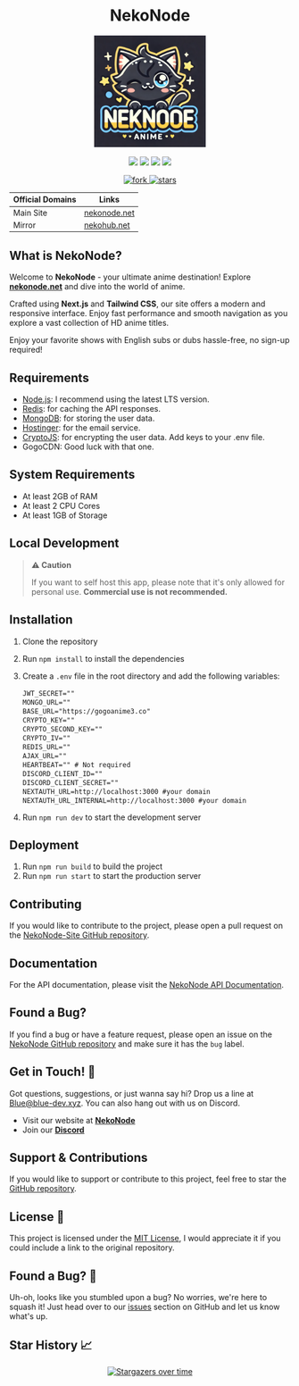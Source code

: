 <h1 align="center">
NekoNode
</h1>

<p align="center">
  <a href="https://nekonode.net" target="_blank">
    <img src="https://raw.githubusercontent.com/DeveloperJosh/nekonode-site/master/public/logo.png" alt="Logo" width="200"/>
  </a>
</p>

<p align="center">
  <a href="#"><img src="https://img.shields.io/badge/Node.js-339933.svg?style=for-the-badge&logo=node.js&logoColor=white"/></a>
  <a href="#"><img src="https://img.shields.io/badge/Next.js-000000.svg?style=for-the-badge&logo=next.js&logoColor=white"/></a>
  <a href="#"><img src="https://img.shields.io/badge/MongoDB-4EA94B.svg?style=for-the-badge&logo=mongodb&logoColor=white"/></a>
  <a href="#"><img src="https://img.shields.io/badge/Tailwind_CSS-38B2AC.svg?style=for-the-badge&logo=tailwind-css&logoColor=white"/></a>
</p>

<p align="center">
  <a href="https://github.com/DeveloperJosh/nekonode-site/fork">
    <img src="https://img.shields.io/github/forks/DeveloperJosh/nekonode-site?style=social" alt="fork"/>
  </a>
  <a href="https://github.com/DeveloperJosh/nekonode-site">
    <img src="https://img.shields.io/github/stars/DeveloperJosh/nekonode-site?style=social" alt="stars"/>
  </a>
</p>

<div align="center" >

| Official Domains | Links                                      |
| ---------------- | ------------------------------------------ |
| Main Site        | [nekonode.net](https://nekonode.net)       |
| Mirror           | [nekohub.net](https://nekohub.net)         |

</div>

## What is NekoNode?

Welcome to **NekoNode** - your ultimate anime destination! Explore **[nekonode.net](https://nekonode.net)** and dive into the world of anime.

Crafted using **Next.js** and **Tailwind CSS**, our site offers a modern and responsive interface. Enjoy fast performance and smooth navigation as you explore a vast collection of HD anime titles.

Enjoy your favorite shows with English subs or dubs hassle-free, no sign-up required!

## Requirements

- [Node.js](https://nodejs.org/en/): I recommend using the latest LTS version.
- [Redis](https://redis.io/): for caching the API responses.
- [MongoDB](https://www.mongodb.com/): for storing the user data.
- [Hostinger](https://www.hostinger.com/): for the email service.
- [CryptoJS](https://cryptojs.gitbook.io/docs/): for encrypting the user data. Add keys to your .env file.
- GogoCDN: Good luck with that one.

## System Requirements

- At least 2GB of RAM
- At least 2 CPU Cores
- At least 1GB of Storage

## Local Development

> **⚠️ Caution**
>
> If you want to self host this app, please note that it's only allowed for personal use.
> **Commercial use is not recommended.**


## Installation

1. Clone the repository
2. Run `npm install` to install the dependencies
3. Create a `.env` file in the root directory and add the following variables:

    ```env
    JWT_SECRET=""
    MONGO_URL=""
    BASE_URL="https://gogoanime3.co"
    CRYPTO_KEY=""
    CRYPTO_SECOND_KEY=""
    CRYPTO_IV=""
    REDIS_URL=""
    AJAX_URL=""
    HEARTBEAT="" # Not required
    DISCORD_CLIENT_ID=""
    DISCORD_CLIENT_SECRET=""
    NEXTAUTH_URL=http://localhost:3000 #your domain
    NEXTAUTH_URL_INTERNAL=http://localhost:3000 #your domain
    ```

4. Run `npm run dev` to start the development server

## Deployment

1. Run `npm run build` to build the project
2. Run `npm run start` to start the production server

## Contributing

If you would like to contribute to the project, please open a pull request on the [NekoNode-Site GitHub repository](https://github.com/DeveloperJosh/nekonode-site).

## Documentation

For the API documentation, please visit the [NekoNode API Documentation](https://api.nekonode.net/docs/).

## Found a Bug?

If you find a bug or have a feature request, please open an issue on the [NekoNode GitHub repository](https://github.com/DeveloperJosh/nekonode-site/issues) and make sure it has the `bug` label.

## Get in Touch! 📧

Got questions, suggestions, or just wanna say hi? Drop us a line at <a href="mailto:blue@blue-dev.xyz">Blue@blue-dev.xyz</a>. You can also hang out with us on Discord.

- Visit our website at **[NekoNode](https://nekonode.net)**
- Join our **[Discord](https://discord.gg/88ArBFRcY8)**
## Support & Contributions

If you would like to support or contribute to this project, feel free to star the [GitHub repository](https://github.com/DeveloperJosh/nekonode-site).

## License 📝

This project is licensed under the [MIT License](https://github.com/DeveloperJosh/nekonode-site/blob/master/LICENSE), I would appreciate it if you could include a link to the original repository.

## Found a Bug? 🐞

Uh-oh, looks like you stumbled upon a bug? No worries, we're here to squash it! Just head over to our [issues](https://github.com/DeveloperJosh/nekonode-site/issues) section on GitHub and let us know what's up.

## Star History 📈

<p align="center">
  <a href="https://starchart.cc/DeveloperJosh/nekonode-site"><img src="https://starchart.cc/DeveloperJosh/nekonode-site.svg?variant=adaptive" alt="Stargazers over time"/></a>
</p>
